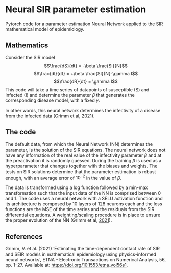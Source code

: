 # Neural SIR parameter estimation
Pytorch code for a parameter estimation Neural Network applied to the SIR mathematical model of epidemiology.
## Mathematics
Consider the SIR model
$$\frac{dS}{dt} = -\beta \frac{SI}{N}$$
$$\frac{dI}{dt} = +\beta \frac{SI}{N}-\gamma I$$
$$\frac{dR}{dt} = \gamma I$$
This code will take a time series of datapoints of susceptible (S) and Infected (I) and determine the parameter $\beta$ that generates the corresponding disease model, with a fixed $\gamma$.

In other words, this neural network determines the infectivity of a disease from the infected data (Grimm et al, [2021](https://epub.oeaw.ac.at/0xc1aa5576_0x003cfd4a.pdf)).

## The code
The default data, from which the Neural Network (NN) determines the parameter, is the solution of the SIR equations. The neural network does not have any information of the real value of the infectivity parameter $\beta$ and at the preactivation it is randomly guessed. During the training $\beta$ is used as a hyperparameter that changes together with the biases and weights. The tests on SIR solutions determine that the parameter estimation is robust enough, with an average error of $10^{-2}$ in the value of $\beta$.

The data is transformed using a log function followed by a min-max transformation such that the input data of the NN is comprised between 0 and 1.
The code uses a neural network with a SELU activation function and its architecture is composed by 10 layers of 128 neurons each and the loss functions are the MSE of the time series and the residuals from the SIR differential equations. A weighting/scaling procedure is in place to ensure the proper evolution of the NN (Grimm et al, [2021](https://epub.oeaw.ac.at/0xc1aa5576_0x003cfd4a.pdf)).

## References
Grimm, V. et al. (2021) ‘Estimating the time-dependent contact rate of SIR and SEIR models in mathematical epidemiology using physics-informed neural networks’, ETNA - Electronic Transactions on Numerical Analysis, 56, pp. 1–27. Available at: https://doi.org/10.1553/etna_vol56s1.



